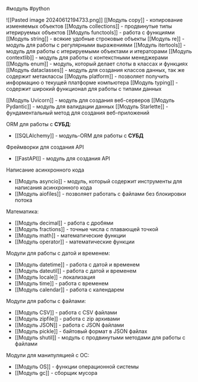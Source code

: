 #модуль #python 

![[Pasted image 20240612194733.png]]
[[Модуль copy]] - копирование изменяемых объектов
[[Модуль collections]] - продвинутые типы итерируемых объектов
[[Модуль funсtools]] - работа с функциями
[[Модуль string]] - всякие удобные строковые объекты
[[Модуль re]] - модуль для работы с регулярными выражениями
[[Модуль itertools]] - модуль для работы с итерируемыми объектами и итераторами
[[Модуль contextlib]] - модуль для работы с контекстными менеджерами
[[Модуль enum]] - модуль, который делает слоты в классах и функциях
[[Модуль dataclasses]] - модуль для создания классов данных, так же содержит метаклассы
[[Модуль platform]] - позволяет получить информацию о текущей платформе компьютера
[[Модуль typing]] - содержит широкий функционал для работы с типами данных

[[Модуль Uvicorn]] - модуль для создания веб-серверов
[[Модуль Pydantic]] - модуль для валидации данных
[[Модуль Starlette]] - фундаментальный метод для создания веб-приложений

ORM для работы с **СУБД**:
- [[SQLAlchemy]] - модуль-ORM для работы с **СУБД**

 Фреймворки для создания API
- [[FastAPI]] - модуль для создания API

Написание асинхронного кода
- [[Модуль asyncio]] - модуль, который содержит инструменты для написания асинхронного кода
- [[Модуль aiofiles]] - позволяет работать с файлами без блокировки потока

Математика:
- [[Модуль decimal]] - работа с дробями
- [[Модуль fractions]] - точные числа с плавающей точкой
- [[Модуль math]] - математические функции
- [[Модуль operator]] - математические функции

Модули для работы с датой и временем:
- [[Модуль datetime]] - работа с датой и временем
- [[Модуль dateutil]] - работа с датой и временем
- [[Модуль locale]] - локализация
- [[Модуль time]] - работа с временем
- [[Модуль calendar]] - работа с календарем

Модули для работы с файлами:
- [[Модуль CSV]] - работа с CSV файлами
- [[Модуль zipfile]] - работа с zip архивами
- [[Модуль JSON]] - работа с JSON файлами
- [[Модуль pickle]] - байтовый формат в JSON файлах
- [[Модуль shutil]] - модуль с продвинутыми методами для работы с файлами

Модули для манипуляцией с ОС:
- [[Модуль OS]] - функции операционной системы
- [[Модуль gc]] - сборщик мусора

